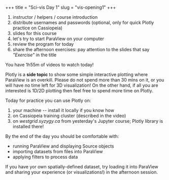 +++
title = "Sci-vis Day 1"
slug = "vis-opening1"
+++

1. instructor / helpers / course introduction
1. distribute usernames and passwords (optional, only for quick Plotly practice on Cassiopeia)
1. slides for this course
1. let's try to start ParaView on your computer
1. review the program for today
1. share the afternoon exercises: pay attention to the slides that say *"Exercise"* in the title

You have 1h55m of videos to watch today!

Plotly is a **side topic** to show some simple interactive plotting where ParaView is an overkill. Please
do not spend more than 30 mins on it, or you will have no time left for 3D visualization! On the other
hand, if all you are interested is 1D/2D plotting then feel free to spend more time on Plotly.

Today for practice you can use Plotly on:

1. your machine -- install it locally if you know how
1. on Cassiopeia training cluster (described in the video)
1. on *westgrid.syzygy.ca* from yesterday's Jupyter course; Plotly library is installed there!

By the end of the day you should be comfortable with:

* running ParaView and displaying Source objects
* importing datasets from files into ParaView
* applying filters to process data

If you have yor own spatially-defined dataset, try loading it into ParaView and sharing your experience
(or visualizations!)  in the afternoon session.

<!-- - creating and deleting files and directories, copying and moving them -->
<!-- - writing text into a file and printing its contents to the terminal -->
<!-- - working with `tar` archives -->
